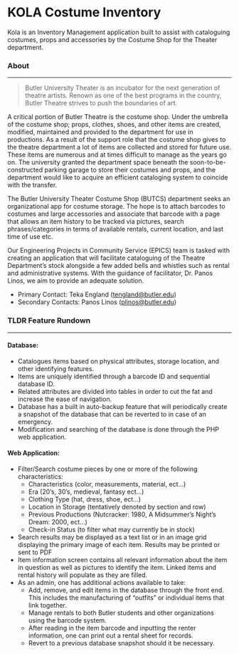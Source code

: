 # KOLA Costume Inventory 
Kola is an Inventory Management application built to assist with cataloguing costumes, props and accessories by the Costume Shop for the Theater department.

### About 
___
>Butler University Theater is an incubator for the next generation of theatre artists. Renown as one of the best programs in the country, Butler Theatre strives to push the boundaries of art.

A critical portion of Butler Theatre is the costume shop. Under the umbrella of the costume shop; props, clothes, shoes, and other items are created, modified, maintained and provided to the department for use in productions. As a result of the support role that the costume shop gives to the theatre department a lot of items are collected and stored for future use. These items are numerous and at times difficult to manage as the years go on. The university granted the department space beneath the soon-to-be-constructed parking garage to store their costumes and props, and the department would like to acquire an efficient cataloging system to coincide with the transfer.

The Butler University Theater Costume Shop (BUTCS) department seeks an organizational app for costume storage. The hope is to attach barcodes to costumes and large accessories and associate that barcode with a page that allows an item history to be tracked via pictures, search phrases/categories in terms of available rentals, current location, and last time of use etc.

Our Engineering Projects in Community Service (EPICS) team is tasked with creating an application that will facilitate cataloguing of the Theatre Department’s stock alongside a few added bells and whistles such as rental and administrative systems. With the guidance of facilitator, Dr. Panos Linos, we aim to provide an adequate solution.

- Primary Contact: Teka England (tengland@butler.edu)
- Secondary Contacts: Panos Linos (plinos@butler.edu)

### TLDR Feature Rundown
______________________________________________________

#### Database:
- Catalogues items based on physical attributes, storage location, and other identifying features.
- Items are uniquely identified through a barcode ID and sequential database ID.
- Related attributes are divided into tables in order to cut the fat and increase the ease of navigation.
- Database has a built in auto-backup feature that will periodically create a snapshot of the database that can be reverted to in case of an emergency.
- Modification and searching of the database is done through the PHP web application.


#### Web Application:
- Filter/Search costume pieces by one or more of the following characteristics:
    - Characteristics (color, measurements, material, ect...)
    - Era (20’s, 30’s, medieval, fantasy ect...)
    - Clothing Type (hat, dress, shoe, ect…)
    - Location in Storage (tentatively denoted by section and row)
    - Previous Productions (Nutcracker: 1980, A Midsummer’s Night’s Dream: 2000, ect…)
    - Check-in Status (to filter what may currently be in stock)
- Search results may be displayed as a text list or in an image grid displaying the primary image of each item. Results may be printed or sent to PDF
- Item information screen contains all relevant information about the item in question as well as pictures to identify the item. Linked items and rental history will populate as they are filled.
- As an admin, one has additional actions available to take:
    - Add, remove, and edit items in the database through the front end. This includes the manufacturing of “outfits” or individual items that link together.  
    - Manage rentals to both Butler students and other organizations using the barcode system.
    - After reading in the item barcode and inputting the renter information, one can print out a rental sheet for records.
    - Revert to a previous database snapshot should it be necessary.

